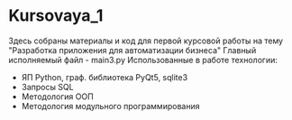 # Kursovaya_1
Здесь собраны материалы и код для первой курсовой работы на тему "Разработка приложения для автоматизации бизнеса"
Главный исполняемый файл - main3.py
Использованные в работе технологии:
- ЯП Python, граф. библиотека PyQt5, sqlite3
- Запросы SQL
- Методология ООП
- Методология модульного программирования
